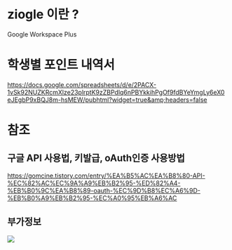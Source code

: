 # ziogle 이란 ?
Google Workspace Plus

# 학생별 포인트 내역서
https://docs.google.com/spreadsheets/d/e/2PACX-1vSk92NUZKRcmXlze23plrptK9zZBPdlq6nPBYkkihPgOf9fdBYeYmgLy6eX0eJEgbP9xBQJ8m-hsMEW/pubhtml?widget=true&amp;headers=false

# 참조
## 구글 API 사용법, 키발급, oAuth인증 사용방법
https://gomcine.tistory.com/entry/%EA%B5%AC%EA%B8%80-API-%EC%82%AC%EC%9A%A9%EB%B2%95-%ED%82%A4-%EB%B0%9C%EA%B8%89-oauth-%EC%9D%B8%EC%A6%9D-%EB%B0%A9%EB%B2%95-%EC%A0%95%EB%A6%AC

## 부가정보
<img src="https://drive.google.com/thumbnail?id=1BLLnWhGF7yn4RoWVc9m_RR9iickJzR41">
